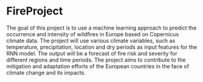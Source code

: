 # FireProject


The goal of this project is to use a machine learning approach to predict the occurrence and intensity of wildfires in Europe based on Copernicus climate data. The project will use various climate variables, such as temperature, precipitation, location and dry periods as input features for the RNN model. The output will be a forecast of fire risk and severity for different regions and time periods. The project aims to contribute to the mitigation and adaptation efforts of the European countries in the face of climate change and its impacts.
